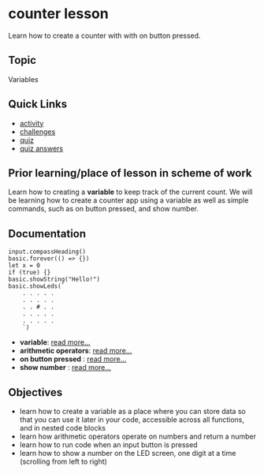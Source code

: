 # counter lesson

Learn how to create a counter with with on button pressed.

## Topic

Variables

## Quick Links

* [activity](/lessons/counter/activity)
* [challenges](/lessons/counter/challenges)
* [quiz](/lessons/counter/quiz)
* [quiz answers](/lessons/counter/quiz-answers)

## Prior learning/place of lesson in scheme of work

Learn how to creating a **variable** to keep track of the current count. We will be learning how to create a counter app using a variable as well as simple commands, such as on button pressed, and show number.

## Documentation

```cards
input.compassHeading()
basic.forever(() => {})
let x = 0
if (true) {}
basic.showString("Hello!")
basic.showLeds(`
    . . . . .
    . . . . .
    . . # . .
    . . . . .
    . . . . .
    `)
```

* **variable**: [read more...](/blocks/variables)
* **arithmetic operators**: [read more...](/reference/types/number)
* **on button pressed** : [read more...](/reference/input/on-button-pressed)
* **show number** : [read more...](/reference/basic/show-number)

## Objectives

* learn how to create a variable as a place where you can store data so that you can use it later in your code, accessible across all functions, and in nested code blocks
* learn how arithmetic operators operate on numbers and return a number
* learn how to run code when an input button is pressed
* learn how to show a number on the LED screen, one digit at a time (scrolling from left to right)

